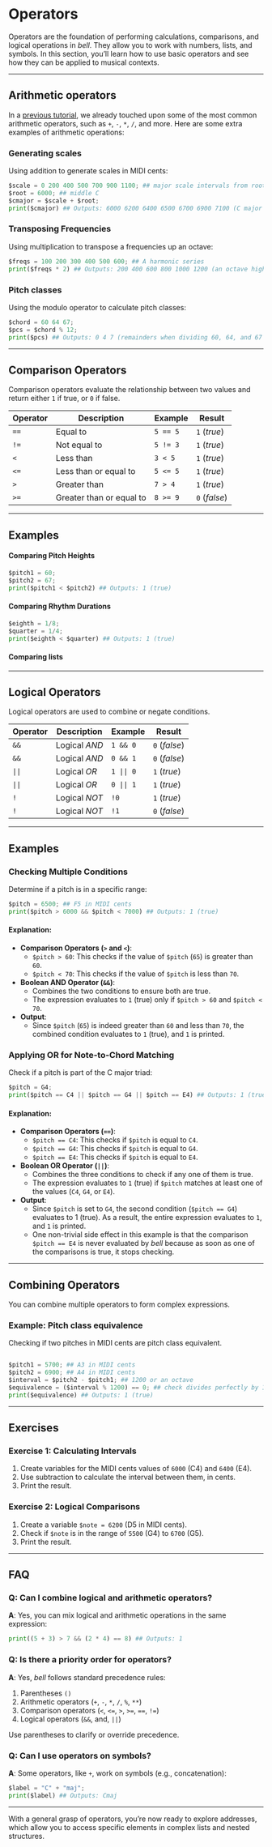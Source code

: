 # Operators

Operators are the foundation of performing calculations, comparisons, and logical operations in _bell_. They allow you to work with numbers, lists, and symbols. In this section, you’ll learn how to use basic operators and see how they can be applied to musical contexts.

---

## Arithmetic operators

In a [previous tutorial](05_expressions.md), we already touched upon some of the most common arithmetic operators, such as `+`, `-`, `*`, `/`, and more. Here are some extra examples of arithmetic operations:

### Generating scales

Using addition to generate scales in MIDI cents:

```py
$scale = 0 200 400 500 700 900 1100; ## major scale intervals from root
$root = 6000; ## middle C
$cmajor = $scale + $root;
print($cmajor) ## Outputs: 6000 6200 6400 6500 6700 6900 7100 (C major scale)
```

### Transposing Frequencies

Using multiplication to transpose a frequencies up an octave:

```py
$freqs = 100 200 300 400 500 600; ## A harmonic series
print($freqs * 2) ## Outputs: 200 400 600 800 1000 1200 (an octave higher)
```

### Pitch classes

Using the modulo operator to calculate pitch classes:

```py
$chord = 60 64 67;
$pcs = $chord % 12;
print($pcs) ## Outputs: 0 4 7 (remainders when dividing 60, 64, and 67 by 12)
```

---

## Comparison Operators

Comparison operators evaluate the relationship between two values and return either `1` if true, or `0` if false.

| Operator | Description              | Example  | Result        |
| -------- | ------------------------ | -------- | ------------- |
| `==`     | Equal to                 | `5 == 5` | `1` (_true_)  |
| `!=`     | Not equal to             | `5 != 3` | `1` (_true_)  |
| `<`      | Less than                | `3 < 5`  | `1` (_true_)  |
| `<=`     | Less than or equal to    | `5 <= 5` | `1` (_true_)  |
| `>`      | Greater than             | `7 > 4`  | `1` (_true_)  |
| `>=`     | Greater than or equal to | `8 >= 9` | `0` (_false_) |

---

## Examples

#### Comparing Pitch Heights

```py
$pitch1 = 60;
$pitch2 = 67;
print($pitch1 < $pitch2) ## Outputs: 1 (true)
```

#### Comparing Rhythm Durations

```py
$eighth = 1/8;
$quarter = 1/4;
print($eighth < $quarter) ## Outputs: 1 (true)
```

#### Comparing lists

---

## Logical Operators

Logical operators are used to combine or negate conditions.

| Operator | Description   | Example    | Result        |
| -------- | ------------- | ---------- | ------------- |
| `&&`     | Logical _AND_ | `1 && 0`   | `0` (_false_) |
| `&&`     | Logical _AND_ | `0 && 1`   | `0` (_false_) |
| `\|\|`   | Logical _OR_  | `1 \|\| 0` | `1` (_true_)  |
| `\|\|`   | Logical _OR_  | `0 \|\| 1` | `1` (_true_)  |
| `!`      | Logical _NOT_ | `!0`       | `1` (_true_)  |
| `!`      | Logical _NOT_ | `!1`       | `0` (_false_) |

---

## Examples

### Checking Multiple Conditions

Determine if a pitch is in a specific range:

```py
$pitch = 6500; ## F5 in MIDI cents
print($pitch > 6000 && $pitch < 7000) ## Outputs: 1 (true)
```

#### Explanation:

- **Comparison Operators (`>` and `<`)**:
  - `$pitch > 60`: This checks if the value of `$pitch` (`65`) is greater than `60`.
  - `$pitch < 70`: This checks if the value of `$pitch` is less than `70`.
- **Boolean AND Operator (`&&`)**:
  - Combines the two conditions to ensure both are true.
  - The expression evaluates to `1` (true) only if `$pitch > 60` and `$pitch < 70`.
- **Output**:
  - Since `$pitch` (`65`) is indeed greater than `60` and less than `70`, the combined condition evaluates to `1` (true), and `1` is printed.

### Applying OR for Note-to-Chord Matching

Check if a pitch is part of the C major triad:

```py
$pitch = G4;
print($pitch == C4 || $pitch == G4 || $pitch == E4) ## Outputs: 1 (true)
```

#### Explanation:

- **Comparison Operators (`==`)**:
  - `$pitch == C4`: This checks if `$pitch` is equal to `C4`.
  - `$pitch == G4`: This checks if `$pitch` is equal to `G4`.
  - `$pitch == E4`: This checks if `$pitch` is equal to `E4`.
- **Boolean OR Operator (`||`)**:
  - Combines the three conditions to check if any one of them is true.
  - The expression evaluates to `1` (true) if `$pitch` matches at least one of the values (`C4`, `G4`, or `E4`).
- **Output**:
  - Since `$pitch` is set to `G4`, the second condition (`$pitch == G4`) evaluates to 1 (true). As a result, the entire expression evaluates to `1`, and `1` is printed.
  - One non-trivial side effect in this example is that the comparison `$pitch == E4` is never evaluated by _bell_ because as soon as one of the comparisons is true, it stops checking.

---

## Combining Operators

You can combine multiple operators to form complex expressions.

### Example: Pitch class equivalence

Checking if two pitches in MIDI cents are pitch class equivalent.

```py

$pitch1 = 5700; ## A3 in MIDI cents
$pitch2 = 6900; ## A4 in MIDI cents
$interval = $pitch2 - $pitch1; ## 1200 or an octave
$equivalence = ($interval % 1200) == 0; ## check divides perfectly by 1200
print($equivalence) ## Outputs: 1 (true)
```

---

## Exercises

### Exercise 1: Calculating Intervals

1. Create variables for the MIDI cents values of `6000` (C4) and `6400` (E4).
2. Use subtraction to calculate the interval between them, in cents.
3. Print the result.

### Exercise 2: Logical Comparisons

1. Create a variable `$note = 6200` (D5 in MIDI cents).
2. Check if `$note` is in the range of `5500` (G4) to `6700` (G5).
3. Print the result.

---

## FAQ

### Q: Can I combine logical and arithmetic operators?

**A**: Yes, you can mix logical and arithmetic operations in the same expression:

```py
print((5 + 3) > 7 && (2 * 4) == 8) ## Outputs: 1
```

### Q: Is there a priority order for operators?

**A**: Yes, _bell_ follows standard precedence rules:

1. Parentheses `()`
2. Arithmetic operators (`+`, `-`, `*`, `/`, `%`, `**`)
3. Comparison operators (`<`, `<=`, `>`, `>=`, `==`, `!=`)
4. Logical operators (`&&`, and, `||`)

Use parentheses to clarify or override precedence.

### Q: Can I use operators on symbols?

**A**: Some operators, like `+`, work on symbols (e.g., concatenation):

```py
$label = "C" + "maj";
print($label) ## Outputs: Cmaj
```

---

With a general grasp of operators, you’re now ready to explore addresses, which allow you to access specific elements in complex lists and nested structures.
